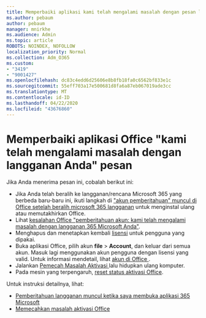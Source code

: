 ```yaml
---
title: Memperbaiki aplikasi kami telah mengalami masalah dengan pesan langganan Anda
ms.author: pebaum
author: pebaum
manager: mnirkhe
ms.audience: Admin
ms.topic: article
ROBOTS: NOINDEX, NOFOLLOW
localization_priority: Normal
ms.collection: Adm_O365
ms.custom:
- "3419"
- "9001427"
ms.openlocfilehash: dc83c4edd6d25606e8b8fb18fa0c6562bf833e1c
ms.sourcegitcommit: 55eff703a17e500681d8fa6a87eb067019ade3cc
ms.translationtype: MT
ms.contentlocale: id-ID
ms.lasthandoff: 04/22/2020
ms.locfileid: "43676860"
---
```

# <a name="fixing-the-office-apps-weve-run-into-a-problem-with-your-subscription-message"></a>Memperbaiki aplikasi Office "kami telah mengalami masalah dengan langganan Anda" pesan

Jika Anda menerima pesan ini, cobalah berikut ini:

- Jika Anda telah beralih ke langganan/rencana Microsoft 365 yang berbeda baru-baru ini, ikuti langkah di ["akun pemberitahuan" muncul di Office setelah beralih microsoft 365 langganan](https://support.office.com/article/account-notice-appears-in-office-after-switching-office-365-plans-857dc33a-1efc-4ce7-ac3f-ef616314e27d) untuk menginstal ulang atau memutakhirkan Office.
- Lihat [kesalahan Office "pemberitahuan akun: kami telah mengalami masalah dengan langganan 365 Microsoft Anda"](https://support.office.com/article/office-error-account-notice-we-ve-run-into-a-problem-with-your-office-365-subscription-17f71ecb-f53c-4f3d-ae18-7230ca1594c1). 
- Menghapus dan menetapkan kembali [lisensi](https://docs.microsoft.com/office365/admin/subscriptions-and-billing/assign-licenses-to-users?view=o365-worldwide#assign-licenses-to-one-user) untuk pengguna yang dipakai. 
- Buka aplikasi Office, pilih akun **file** > **Account**, dan keluar dari semua akun. Masuk lagi menggunakan akun pengguna dengan lisensi yang valid. Untuk informasi mendetail, lihat [ akun di Office ](https://support.office.com/article/628ea040-f265-49de-b986-be09c3ebf8a9).
- Jalankan [ Pemecah Masalah Aktivasi ](https://aka.ms/SARA-OfficeActivation-Alchemy) lalu hidupkan ulang komputer.
- Pada mesin yang terpengaruh, [reset status aktivasi Office](https://docs.microsoft.com/office365/troubleshoot/activation/reset-office-365-proplus-activation-state).

Untuk instruksi detailnya, lihat: 
- [Pemberitahuan langganan muncul ketika saya membuka aplikasi 365 Microsoft](https://support.office.com/article/4cabe32c-f594-4c0e-9191-3d3ade10cceb)
- [Memecahkan masalah aktivasi Office](https://support.office.com/article/0d23d3c0-c19c-4b2f-9845-5344fedc4380)
